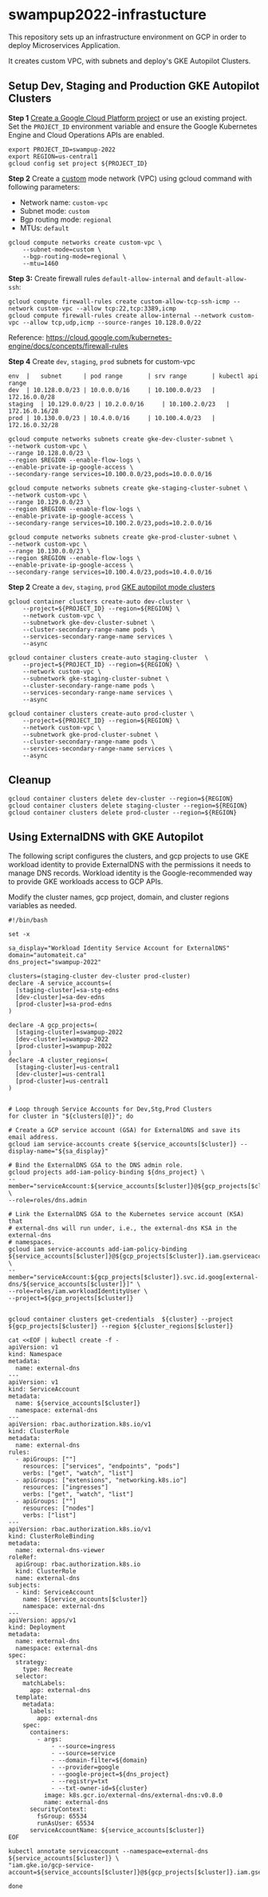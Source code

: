 # swampup2022-infrastucture

This repository sets up an infrastructure environment on GCP in order to deploy Microservices Application.

It creates custom  VPC, with subnets and deploy's GKE Autopilot Clusters.

## Setup Dev, Staging and Production GKE Autopilot Clusters

**Step 1**  [Create a Google Cloud Platform project](https://cloud.google.com/resource-manager/docs/creating-managing-projects#creating_a_project) or use an existing project. Set the `PROJECT_ID` environment variable and ensure the Google Kubernetes Engine and Cloud Operations APIs are enabled.

```
export PROJECT_ID=swampup-2022  
export REGION=us-central1
gcloud config set project ${PROJECT_ID}
```

**Step 2** Create a [custom](https://cloud.google.com/vpc/docs/using-vpc#create-custom-network) mode network (VPC) using gcloud command with following parameters:

  * Network name: `custom-vpc`
  * Subnet mode: `custom`
  * Bgp routing mode: `regional`
  * MTUs: `default`

```
gcloud compute networks create custom-vpc \
    --subnet-mode=custom \
    --bgp-routing-mode=regional \
    --mtu=1460
```


**Step 3:** Create firewall rules `default-allow-internal` and `default-allow-ssh`:

```
gcloud compute firewall-rules create custom-allow-tcp-ssh-icmp --network custom-vpc --allow tcp:22,tcp:3389,icmp
gcloud compute firewall-rules create allow-internal --network custom-vpc --allow tcp,udp,icmp --source-ranges 10.128.0.0/22
```

Reference: https://cloud.google.com/kubernetes-engine/docs/concepts/firewall-rules


**Step 4** Create `dev`, `staging`, `prod` subnets for custom-vpc


```
env  |   subnet      | pod range       | srv range       | kubectl api range
dev  | 10.128.0.0/23 | 10.0.0.0/16     | 10.100.0.0/23   | 172.16.0.0/28
staging  | 10.129.0.0/23 | 10.2.0.0/16     | 10.100.2.0/23   | 172.16.0.16/28
prod | 10.130.0.0/23 | 10.4.0.0/16     | 10.100.4.0/23   | 172.16.0.32/28
```

```
gcloud compute networks subnets create gke-dev-cluster-subnet \
--network custom-vpc \
--range 10.128.0.0/23 \
--region $REGION --enable-flow-logs \
--enable-private-ip-google-access \
--secondary-range services=10.100.0.0/23,pods=10.0.0.0/16
```

```
gcloud compute networks subnets create gke-staging-cluster-subnet \
--network custom-vpc \
--range 10.129.0.0/23 \
--region $REGION --enable-flow-logs \
--enable-private-ip-google-access \
--secondary-range services=10.100.2.0/23,pods=10.2.0.0/16
```

```
gcloud compute networks subnets create gke-prod-cluster-subnet \
--network custom-vpc \
--range 10.130.0.0/23 \
--region $REGION --enable-flow-logs \
--enable-private-ip-google-access \
--secondary-range services=10.100.4.0/23,pods=10.4.0.0/16
```


**Step 2** Create a `dev`, `staging`, `prod` [GKE autopilot mode clusters](https://cloud.google.com/kubernetes-engine/docs/concepts)

```
gcloud container clusters create-auto dev-cluster \
    --project=${PROJECT_ID} --region=${REGION} \
    --network custom-vpc \
    --subnetwork gke-dev-cluster-subnet \
    --cluster-secondary-range-name pods \
    --services-secondary-range-name services \
    --async

```

```
gcloud container clusters create-auto staging-cluster  \
    --project=${PROJECT_ID} --region=${REGION} \
    --network custom-vpc \
    --subnetwork gke-staging-cluster-subnet \
    --cluster-secondary-range-name pods \
    --services-secondary-range-name services \
    --async
```

```
gcloud container clusters create-auto prod-cluster \
    --project=${PROJECT_ID} --region=${REGION} \
    --network custom-vpc \
    --subnetwork gke-prod-cluster-subnet \
    --cluster-secondary-range-name pods \
    --services-secondary-range-name services \
    --async
```

## Cleanup


```
gcloud container clusters delete dev-cluster --region=${REGION}
gcloud container clusters delete staging-cluster --region=${REGION}
gcloud container clusters delete prod-cluster --region=${REGION}
```

## Using ExternalDNS with GKE Autopilot

The following script configures the clusters, and gcp projects to use GKE workload identity to provide ExternalDNS with the permissions it needs to manage DNS records. Workload identity is the Google-recommended way to provide GKE workloads access to GCP APIs.

Modify the cluster names, gcp project, domain, and cluster regions variables as needed.

```shell
#!/bin/bash

set -x 

sa_display="Workload Identity Service Account for ExternalDNS"
domain="automateit.ca"
dns_project="swampup-2022"

clusters=(staging-cluster dev-cluster prod-cluster)
declare -A service_accounts=(
  [staging-cluster]=sa-stg-edns
  [dev-cluster]=sa-dev-edns
  [prod-cluster]=sa-prod-edns
)

declare -A gcp_projects=(
  [staging-cluster]=swampup-2022
  [dev-cluster]=swampup-2022
  [prod-cluster]=swampup-2022
)
declare -A cluster_regions=(
  [staging-cluster]=us-central1
  [dev-cluster]=us-central1
  [prod-cluster]=us-central1
)


# Loop through Service Accounts for Dev,Stg,Prod Clusters
for cluster in "${clusters[@]}"; do

# Create a GCP service account (GSA) for ExternalDNS and save its email address.
gcloud iam service-accounts create ${service_accounts[$cluster]} --display-name="${sa_display}"

# Bind the ExternalDNS GSA to the DNS admin role.
gcloud projects add-iam-policy-binding ${dns_project} \
--member="serviceAccount:${service_accounts[$cluster]}@${gcp_projects[$cluster]}.iam.gserviceaccount.com"  \
--role=roles/dns.admin

# Link the ExternalDNS GSA to the Kubernetes service account (KSA) that
# external-dns will run under, i.e., the external-dns KSA in the external-dns
# namespaces.
gcloud iam service-accounts add-iam-policy-binding ${service_accounts[$cluster]}@${gcp_projects[$cluster]}.iam.gserviceaccount.com \
--member="serviceAccount:${gcp_projects[$cluster]}.svc.id.goog[external-dns/${service_accounts[$cluster]}]" \
--role=roles/iam.workloadIdentityUser \
--project=${gcp_projects[$cluster]}


gcloud container clusters get-credentials  ${cluster} --project ${gcp_projects[$cluster]} --region ${cluster_regions[$cluster]}

cat <<EOF | kubectl create -f -
apiVersion: v1
kind: Namespace
metadata:
  name: external-dns
---
apiVersion: v1
kind: ServiceAccount
metadata:
  name: ${service_accounts[$cluster]}
  namespace: external-dns
---
apiVersion: rbac.authorization.k8s.io/v1
kind: ClusterRole
metadata:
  name: external-dns
rules:
  - apiGroups: [""]
    resources: ["services", "endpoints", "pods"]
    verbs: ["get", "watch", "list"]
  - apiGroups: ["extensions", "networking.k8s.io"]
    resources: ["ingresses"]
    verbs: ["get", "watch", "list"]
  - apiGroups: [""]
    resources: ["nodes"]
    verbs: ["list"]
---
apiVersion: rbac.authorization.k8s.io/v1
kind: ClusterRoleBinding
metadata:
  name: external-dns-viewer
roleRef:
  apiGroup: rbac.authorization.k8s.io
  kind: ClusterRole
  name: external-dns
subjects:
  - kind: ServiceAccount
    name: ${service_accounts[$cluster]}
    namespace: external-dns
---
apiVersion: apps/v1
kind: Deployment
metadata:
  name: external-dns
  namespace: external-dns
spec:
  strategy:
    type: Recreate
  selector:
    matchLabels:
      app: external-dns
  template:
    metadata:
      labels:
        app: external-dns
    spec:
      containers:
        - args:
            - --source=ingress
            - --source=service
            - --domain-filter=${domain}
            - --provider=google
            - --google-project=${dns_project}
            - --registry=txt
            - --txt-owner-id=${cluster}
          image: k8s.gcr.io/external-dns/external-dns:v0.8.0
          name: external-dns
      securityContext:
        fsGroup: 65534
        runAsUser: 65534
      serviceAccountName: ${service_accounts[$cluster]}
EOF

kubectl annotate serviceaccount --namespace=external-dns ${service_accounts[$cluster]} \
"iam.gke.io/gcp-service-account=${service_accounts[$cluster]}@${gcp_projects[$cluster]}.iam.gserviceaccount.com"

done
```